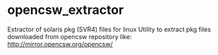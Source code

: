 # opencsw_extractor
Extractor of solaris pkg (SVR4) files for linux
Utility to extract pkg files downloaded from opencsw repository like: http://mirror.opencsw.org/opencsw/
